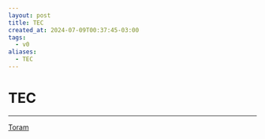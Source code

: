 ```yaml
---
layout: post
title: TEC
created_at: 2024-07-09T00:37:45-03:00
tags:
  - v0
aliases:
  - TEC
---
```

# TEC
---

[Toram](_draft/2024/07/2024-07-06-Toram.md)